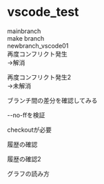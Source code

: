 # vscode_test
mainbranch  
make branch  
newbranch_vscode01  
再度コンフリクト発生  
→解消

再度コンフリクト発生2  
→未解消

ブランチ間の差分を確認してみる

--no-ffを検証

checkoutが必要

履歴の確認

履歴の確認2

グラフの読み方
